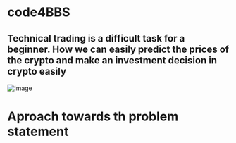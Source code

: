 # code4BBS
## Technical trading is a difficult task for a beginner. How we can easily predict the prices of the crypto and make an investment decision in crypto easily

![image](https://user-images.githubusercontent.com/85974708/153758063-3c875af2-97e5-4e76-b816-575ef92dff3d.png)


# Aproach towards th problem statement
